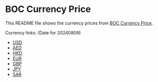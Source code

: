 # BOC Currency Price

This README file shows the currency prices from [BOC Currency Price](https://www.boc.cn/sourcedb/whpj/).

Currency links: (Date for 20240809)

- [USD](https://bocurrencyprice.techina.science/BOC_CURRENCY_PRICE/USD/20240809.json)
- [AED](https://bocurrencyprice.techina.science/BOC_CURRENCY_PRICE/AED/20240809.json)
- [HKD](https://bocurrencyprice.techina.science/BOC_CURRENCY_PRICE/HKD/20240809.json)
- [EUR](https://bocurrencyprice.techina.science/BOC_CURRENCY_PRICE/EUR/20240809.json)
- [GBP](https://bocurrencyprice.techina.science/BOC_CURRENCY_PRICE/GBP/20240809.json)
- [JPY](https://bocurrencyprice.techina.science/BOC_CURRENCY_PRICE/JPY/20240809.json)
- [SAR](https://bocurrencyprice.techina.science/BOC_CURRENCY_PRICE/SAR/20240809.json)
